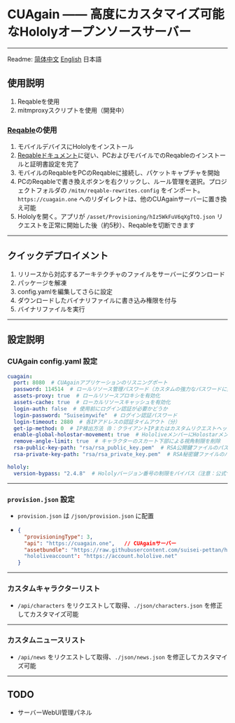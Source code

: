 # CUAgain —— 高度にカスタマイズ可能なHololyオープンソースサーバー

---
Readme: [简体中文](/readme_zh.md)  [English](/readme.md)  日本語
## 使用説明
1. Reqableを使用
2. mitmproxyスクリプトを使用（開発中）

### [Reqable](https://reqable.com)の使用
1. モバイルデバイスにHololyをインストール
2. [Reqableドキュメント](https://reqable.com/docs/getting-started/)に従い、PCおよびモバイルでのReqableのインストールと証明書設定を完了
3. モバイルのReqableをPCのReqableに接続し、パケットキャプチャを開始
4. PCのReqableで書き換えボタンを右クリックし、ルール管理を選択。プロジェクトフォルダの `/mitm/reqable-rewrites.config` をインポート。`https://cuagain.one` へのリダイレクトは、他のCUAgainサーバーに置き換え可能
5. Hololyを開く。アプリが `/asset/Provisioning/hIz5WkFuV6qXgTtQ.json` リクエストを正常に開始した後（約5秒）、Reqableを切断できます

---
## クイックデプロイメント
1. リリースから対応するアーキテクチャのファイルをサーバーにダウンロード
2. パッケージを解凍
3. config.yamlを編集してさらに設定
4. ダウンロードしたバイナリファイルに書き込み権限を付与
5. バイナリファイルを実行

---
## 設定説明
### CUAgain config.yaml 設定
```yaml
cuagain:
  port: 8080  # CUAgainアプリケーションのリスニングポート
  password: 114514  # ロールリソース管理パスワード（カスタムの強力なパスワードに変更する必要があります）
  assets-proxy: true  # ロールリソースプロキシを有効化
  assets-cache: true  # ローカルリソースキャッシュを有効化
  login-auth: false  # 使用前にログイン認証が必要かどうか
  login-password: "Suiseimywife"  # ログイン認証パスワード
  login-timeout: 2880  # 各IPアドレスの認証タイムアウト（分）
  get-ip-method: 0  # IP検出方法（0：クライアントIPまたはカスタムリクエストヘッダーを使用）
  enable-global-holostar-movement: true  # HololiveメンバーにHolostarメンバーのアクションを許可
  remove-angle-limit: true  # キャラクターのスカート下部による視角制限を削除
  rsa-public-key-path: "rsa/rsa_public_key.pem"  # RSA公開鍵ファイルのパス
  rsa-private-key-path: "rsa/rsa_private_key.pem"  # RSA秘密鍵ファイルのパス

hololy:
  version-bypass: "2.4.8"  # Hololyバージョン番号の制限をバイパス（注意：公式サービス停止後は無効）
```
---
### `provision.json` 設定
- `provision.json` は `/json/provision.json` に配置

- ``````json
  {
    "provisioningType": 3,
    "api": "https://cuagain.one",	// CUAgainサーバー
    "assetbundle": "https://raw.githubusercontent.com/suisei-pettan/hololy-assets/refs/heads/main",	// リソースファイルの場所、サーバーのassets-proxyがtrueの場合はhttps://cuagain.one/assetを入力可能
    "hololiveaccount": "https://account.hololive.net"
  }
  ``````

---
### カスタムキャラクターリスト
- `/api/characters` をリクエストして取得、`./json/characters.json` を修正してカスタマイズ可能
---
### カスタムニュースリスト
- `/api/news` をリクエストして取得、`./json/news.json` を修正してカスタマイズ可能
---

## TODO
- サーバーWebUI管理パネル